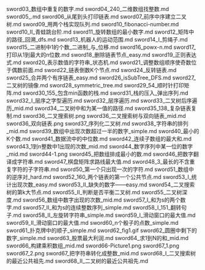 sword03_数组中重复的数字.md
sword04_240_二维数组找整数.md
sword05_.md
sword06_从尾到头打印链表.md
sword07_前序中序建立二叉树.md
sword09_用两个栈实现队列.md
sword10_fibonacci-number.md
sword10_II_青蛙跳台阶.md
sword11_旋转数组的最小数字.md
sword12_矩阵中的路径_回溯_dfs.md
sword13_机器人的运动范围.md
sword14_I_剪绳子.md
sword15_二进制中1的个数_二进制_与_位移.md
sword16_powx-n.md
sword17_打印从1到最大的n位数.md
sword18_删除链表节点_easy.md
sword19_正则表达式.md
sword20_表示数值的字符串_状态机.md
sword21_调整数组顺序使奇数位于偶数前面.md
sword22_链表倒数K个节点.md
sword24_反转链表.md
sword25_合并两个有序链表_easy.md
sword26_isSubTree_DFS.md
sword27_二叉树的镜像.md
sword28_symmetric_tree.md
sword29_54_顺时针打印矩阵.md
sword30_155_包含min函数的栈.md
sword31_栈的压入_弹出序列.md
sword32_I_层序之字型遍历.md
sword32_层序遍历.md
sword33_二叉树后序遍历_mid.md
sword34_二叉树中和为某一值的路径.md
sword35_138_复杂链表复制.md
sword36_二叉搜索树.png
sword36_二叉搜索树与双向链表_mid.md
sword36_双向链表.png
sword37_序列化二叉树.md
sword38_字符串的排列_mid.md
sword39_数组中出现次数超过一半的数字_simple.md
sword40_最小的K个数.md
sword41_数据流中的中位数.md
sword42_连续子数组的最大和.md
sword43_1到n整数中1出现的次数_mid.md
sword44_数字序列中某一位的数字_mid.md
sword44-1.png
sword45_把数组排成最小的数.md
sword46_把数字翻译成字符串.md
sword47_棋盘矩阵求路线最大值.md
sword48_3_最长的不含重复字符的子字符串.md
sword50_第一个只出现一次的字符.md
sword51_数组中的逆序对_hard.md
sword52_160_两个链表的第一个公共节点.md
sword53_I_统计出现次数_easy.md
sword53_II_缺失的数字——easy.md
sword54_二叉搜索树的第k大节点.md
sword55_II_判断是否平衡二叉树.md
sword55_二叉树深度.md
sword56_数组中数字出现的次数_mid.md
sword57_I_和为s的两个数字.md
sword57_II_和为s的连续整数序列_simple.md
sword58_I_151_翻转句子.md
sword58_II_左旋转字符串_simple.md
sword59_I_滑动窗口的最大值.md
sword59_II_滑动窗口的最大值.md
sword60_n个骰子的点数_simple.md
sword61_扑克牌中的顺子_simple.md
sword62_fig1.gif
sword62_圆圈中剩下的数字_simple.md
sword63_股票最大利润.md
sword64_求1到N的和_mid.md
sword66_构建乘积数组_mid.md
sword66-Picture1.png
sword67_1.png
sword67_2.png
sword67_把字符串转化成整数_mid.md
sword68_I_二叉搜索树的最近公共祖先.md
sword68_II_二叉树的最近公共祖先.md
